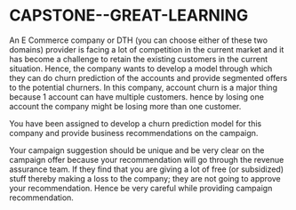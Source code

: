 # CAPSTONE--GREAT-LEARNING

An E Commerce company or DTH (you can choose either of these two domains) provider is facing a lot of competition in the current market and it has become a challenge to retain the existing customers in the current situation. Hence, the company wants to develop a model through which they can do churn prediction of the accounts and provide segmented offers to the potential churners. In this company, account churn is a major thing because 1 account can have multiple customers. hence by losing one account the company might be losing more than one customer.

You have been assigned to develop a churn prediction model for this company and provide business recommendations on the campaign.

Your campaign suggestion should be unique and be very clear on the campaign offer because your recommendation will go through the revenue assurance team. If they find that you are giving a lot of free (or subsidized) stuff thereby making a loss to the company; they are not going to approve your recommendation. Hence be very careful while providing campaign recommendation.
